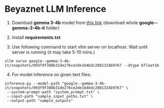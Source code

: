 # Beyaznet LLM Inference

1. Download **gemma 3-4b** model from [this link](https://drive.google.com/drive/folders/1yGKLnu0gfpmcAao1tGpcrSg-8Ko35pEF) (download whole **google--gemma-3-4b-it** folder)

2. Install **requirements.txt**

3. Use following command to start vllm server on localhost. Wait until server is running (it may take 5-10 mins.)

```
vllm serve google--gemma-3-4b-it/snapshots/093f9f388b31de276ce2de164bdc2081324b9767 --dtype bfloat16
```

4. For model inference on given text files:

```
inference.py --model-path "google--gemma-3-4b-it/snapshots/093f9f388b31de276ce2de164bdc2081324b9767" \
 --system-prompt-path "system_prompt.txt" \
 --input-path "sample_input_paths.txt" \
 --output-path "sample_outputs"
```
